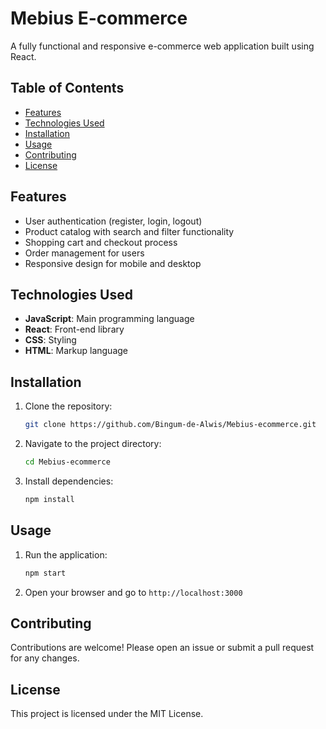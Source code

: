 # Mebius E-commerce

A fully functional and responsive e-commerce web application built using React.

## Table of Contents

- [Features](#features)
- [Technologies Used](#technologies-used)
- [Installation](#installation)
- [Usage](#usage)
- [Contributing](#contributing)
- [License](#license)

## Features

- User authentication (register, login, logout)
- Product catalog with search and filter functionality
- Shopping cart and checkout process
- Order management for users
- Responsive design for mobile and desktop

## Technologies Used

- **JavaScript**: Main programming language
- **React**: Front-end library
- **CSS**: Styling
- **HTML**: Markup language

## Installation

1. Clone the repository:
    ```sh
    git clone https://github.com/Bingum-de-Alwis/Mebius-ecommerce.git
    ```
2. Navigate to the project directory:
    ```sh
    cd Mebius-ecommerce
    ```
3. Install dependencies:
    ```sh
    npm install
    ```

## Usage

1. Run the application:
    ```sh
    npm start
    ```
2. Open your browser and go to `http://localhost:3000`

## Contributing

Contributions are welcome! Please open an issue or submit a pull request for any changes.

## License

This project is licensed under the MIT License.
